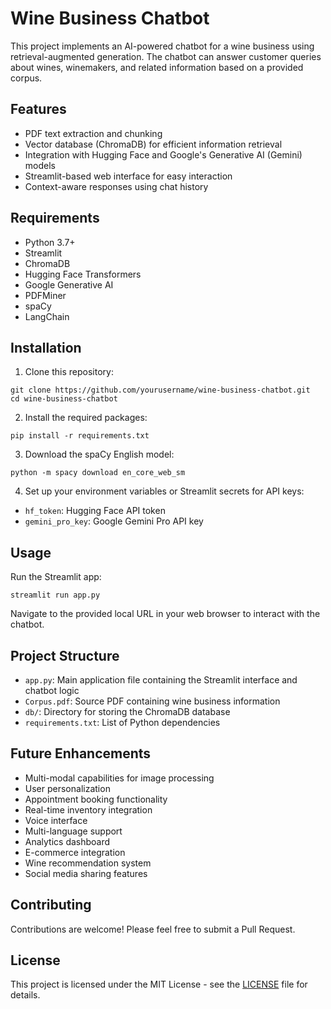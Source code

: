 # Wine Business Chatbot

This project implements an AI-powered chatbot for a wine business using retrieval-augmented generation. The chatbot can answer customer queries about wines, winemakers, and related information based on a provided corpus.

## Features

- PDF text extraction and chunking
- Vector database (ChromaDB) for efficient information retrieval
- Integration with Hugging Face and Google's Generative AI (Gemini) models
- Streamlit-based web interface for easy interaction
- Context-aware responses using chat history

## Requirements

- Python 3.7+
- Streamlit
- ChromaDB
- Hugging Face Transformers
- Google Generative AI
- PDFMiner
- spaCy
- LangChain

## Installation

1. Clone this repository:
```
git clone https://github.com/yourusername/wine-business-chatbot.git
cd wine-business-chatbot
```

2. Install the required packages:
```
pip install -r requirements.txt
```

3. Download the spaCy English model:
```
python -m spacy download en_core_web_sm
```

4. Set up your environment variables or Streamlit secrets for API keys:
- `hf_token`: Hugging Face API token
- `gemini_pro_key`: Google Gemini Pro API key

## Usage

Run the Streamlit app:
```
streamlit run app.py
```

Navigate to the provided local URL in your web browser to interact with the chatbot.

## Project Structure

- `app.py`: Main application file containing the Streamlit interface and chatbot logic
- `Corpus.pdf`: Source PDF containing wine business information
- `db/`: Directory for storing the ChromaDB database
- `requirements.txt`: List of Python dependencies

## Future Enhancements

- Multi-modal capabilities for image processing
- User personalization
- Appointment booking functionality
- Real-time inventory integration
- Voice interface
- Multi-language support
- Analytics dashboard
- E-commerce integration
- Wine recommendation system
- Social media sharing features

## Contributing

Contributions are welcome! Please feel free to submit a Pull Request.

## License

This project is licensed under the MIT License - see the [LICENSE](LICENSE) file for details.
